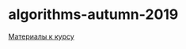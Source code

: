 # algorithms-autumn-2019
[Материалы к курсу](https://github.com/yordwynn/algorithms-autumn-2019/wiki)
